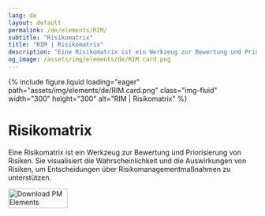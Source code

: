 ```yaml
---
lang: de
layout: default
permalink: /de/elements/RIM/
subtitle: "Risikomatrix"
title: "RIM | Risikomatrix"
description: "Eine Risikomatrix ist ein Werkzeug zur Bewertung und Priorisierung von Risiken. Sie visualisiert die Wahrscheinlichkeit und die Auswirkungen von Risiken, um Entscheidungen über Risikomanagementmaßnahmen zu unterstützen."
og_image: /assets/img/elements/de/RIM.card.png
---
```


{% include figure.liquid loading="eager" path="assets/img/elements/de/RIM.card.png" class="img-fluid" width="300" height="300" alt="RIM | Risikomatrix" %}

# Risikomatrix

Eine Risikomatrix ist ein Werkzeug zur Bewertung und Priorisierung von Risiken. Sie visualisiert die Wahrscheinlichkeit und die Auswirkungen von Risiken, um Entscheidungen über Risikomanagementmaßnahmen zu unterstützen.

<a href="https://apps.apple.com/app/apple-store/id6738084498?pt=127441684&ct=website&mt=8">
  <img src="{{ "assets/img/en/appstore.png" | relative_url }}" width="120" height="40" alt="Download PM Elements">
</a>
